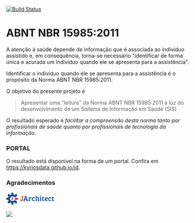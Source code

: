 [![Build Status](https://experimentos.visualstudio.com/id/_apis/build/status/kyriosdata.id)](https://experimentos.visualstudio.com/id/_build/latest?definitionId=1)

# ABNT NBR 15985:2011

A atenção à saúde depende de informação que é associada ao indivíduo assistido 
e, em consequência, torna-se necessário "identificar de forma única e acurada um 
indivíduo quando ele se apresenta para a assistência". 

Identificar o indivíduo quando ele se apresenta para a
assistência é o propósito da Norma ABNT NBR 15985:2011. 

O objetivo do presente projeto é 

> Apresentar uma "leitura" da Norma ABNT NBR 15985:2011 à luz do 
> desenvolvimento de um Sistema de Informação em Saúde (SIS)

O resultado esperado é _facilitar a compreensão desta norma tanto por
profissionais de saúde quanto por profissionais de tecnologia da informação_.

### PORTAL 
O resultado está disponível na forma de um portal. 
Confira em https://kyriosdata.github.io/id. 

### Agradecimentos

[<img src="imagens/jarchitectlogo.png" alt="drawing" width="130"/>](http://www.jarchitect.com)

[![](https://www.ej-technologies.com/images/product_banners/jprofiler_small.png)](https://www.ej-technologies.com/products/jprofiler/overview.html)
